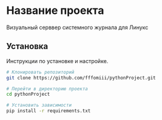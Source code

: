 # Название проекта

Визуальный серввер системного журнала для Линукс

## Установка

Инструкции по установке и настройке.

```bash
# Клонировать репозиторий
git clone https://github.com/fffomiii/pythonProject.git

# Перейти в директорию проекта
cd pythonProject

# Установить зависимости
pip install -r requirements.txt
